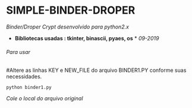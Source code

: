 # SIMPLE-BINDER-DROPER
*Binder/Droper Crypt desenvolvido para python2.x*
* **Bibliotecas usadas : tkinter, binascii, pyaes, os** *
*09-2019*

###### Para usar


#Altere as linhas KEY e NEW_FILE do arquivo BINDER1.PY conforme suas necessidades.

```python binder1.py```

*Cole o local do arquivo original*
